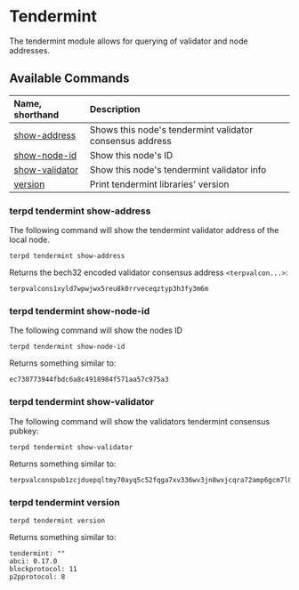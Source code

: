 # Tendermint 
The tendermint module allows for querying of validator and node addresses.

## Available Commands

| Name, shorthand | Description |
| :--- | :--- |
| [show-address](tendermint.md#terpd-tendermint-show-address) | Shows this node's tendermint validator consensus address |
| [show-node-id](tendermint.md#iris-tendermint-show-node-id) | Show this node's ID |
| [show-validator](tendermint.md#iris-tendermint-show-validator) | Show this node's tendermint validator info |
| [version](tendermint.md#iris-tendermint-version) | Print tendermint libraries' version |

### terpd tendermint show-address

The following command will show the tendermint validator address of the local node.

```text
terpd tendermint show-address
```

Returns the bech32 encoded validator consensus address `<terpvalcon...>`:

```text
terpvalcons1xyld7wpwjwx5reu8k0rrveceqztyp3h3fy3m6m
```

### terpd tendermint show-node-id 

The following command will show the nodes ID

```text
terpd tendermint show-node-id
```

Returns something similar to:

```text
ec730773944fbdc6a8c4918984f571aa57c975a3
```

### terpd tendermint show-validator 

The following command will show the validators tendermint consensus pubkey:

```text
terpd tendermint show-validator
```

Returns something similar to:

```text
terpvalconspub1zcjduepqltmy70ayq5c52fqga7xv336wv3jn8wxjcqra72amp6gcm7l8jwkss0ekqe
```

### terpd tendermint version 

```text
terpd tendermint version
```

Returns something similar to:

```text
tendermint: ""
abci: 0.17.0
blockprotocol: 11
p2pprotocol: 8
```